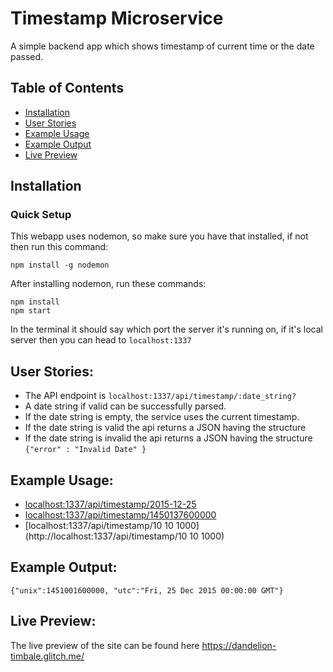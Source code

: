 # Timestamp Microservice
A simple backend app which shows timestamp of current time or the date passed.

## Table of Contents

- [Installation](#installation)
- [User Stories](#UserStories)
- [Example Usage](#ExampleUsage)
- [Example Output](#ExampleOutput)
- [Live Preview](#LivePreview)


## Installation
### Quick Setup

This webapp uses nodemon, so make sure you have that installed, if not then run this command:
```
npm install -g nodemon
```

After installing nodemon, run these commands:
```
npm install
npm start
```
In the terminal it should say which port the server it's running on, if it's local server then you can head to `localhost:1337`

## User Stories:
* The API endpoint is `localhost:1337/api/timestamp/:date_string?`
* A date string if valid can be successfully parsed.
* If the date string is empty, the service uses the current timestamp.
* If the date string is valid the api returns a JSON having the structure
* If the date string is invalid the api returns a JSON having the structure `{"error" : "Invalid Date" }`

## Example Usage:
* [localhost:1337/api/timestamp/2015-12-25](localhost:1337/api/timestamp/2015-12-25)
* [localhost:1337/api/timestamp/1450137600000](localhost:1337/api/timestamp/1450137600000)
* [localhost:1337/api/timestamp/10 10 1000](http://localhost:1337/api/timestamp/10 10 1000)

## Example Output:
`{"unix":1451001600000, "utc":"Fri, 25 Dec 2015 00:00:00 GMT"}`

## Live Preview:
The live preview of the site can be found here https://dandelion-timbale.glitch.me/